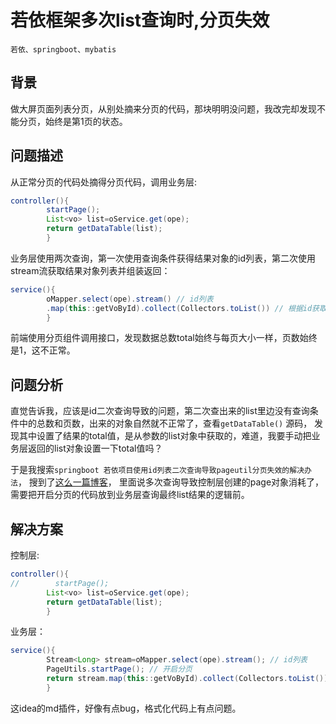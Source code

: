 # 若依框架多次list查询时,分页失效

    若依、springboot、mybatis

## 背景

做大屏页面列表分页，从别处摘来分页的代码，那块明明没问题，我改完却发现不能分页，始终是第1页的状态。

## 问题描述

从正常分页的代码处摘得分页代码，调用业务层:

```java
controller(){
        startPage();
        List<vo> list=oService.get(ope);
        return getDataTable(list);
        }
```

业务层使用两次查询，第一次使用查询条件获得结果对象的id列表，第二次使用stream流获取结果对象列表并组装返回：

```java
service(){
        oMapper.select(ope).stream() // id列表
        .map(this::getVoById).collect(Collectors.toList()) // 根据id获取对象
        }
```

前端使用分页组件调用接口，发现数据总数total始终与每页大小一样，页数始终是1，这不正常。

## 问题分析

直觉告诉我，应该是id二次查询导致的问题，第二次查出来的list里边没有查询条件中的总数和页数，出来的对象自然就不正常了，查看`getDataTable()`
源码，
发现其中设置了结果的total值，是从参数的list对象中获取的，难道，我要手动把业务层返回的list对象设置一下total值吗？

于是我搜索`springboot 若依项目使用id列表二次查询导致pageutil分页失效的解决办法`，
搜到了[这么一篇博客](https://blog.csdn.net/qq_37844454/article/details/133635642)，
里面说多次查询导致控制层创建的page对象消耗了，需要把开启分页的代码放到业务层查询最终list结果的逻辑前。

## 解决方案

控制层:

```java
controller(){
//        startPage();
        List<vo> list=oService.get(ope);
        return getDataTable(list);
        }
```

业务层：

```java
service(){
        Stream<Long> stream=oMapper.select(ope).stream(); // id列表
        PageUtils.startPage(); // 开启分页
        return stream.map(this::getVoById).collect(Collectors.toList()); // 根据id获取对象
        }
```

这idea的md插件，好像有点bug，格式化代码上有点问题。
